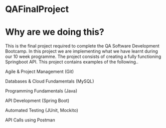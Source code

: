 # QAFinalProject
# Why are we doing this?

This is the final project required to complete the QA Software Development Bootcamp. In this project we are implementing what we have learnt during our 10 week programme. The project consists of creating a fully functioning Springboot API. This project contains examples of the following..


Agile & Project Management (Git)

Databases & Cloud Fundamentals (MySQL)

Programming Fundamentals (Java)

API Development (Spring Boot)

Automated Testing (JUnit, Mockito)

API Calls using Postman
